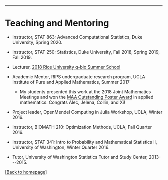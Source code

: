 ---
# [](#header-1)Teaching and Mentoring
* Instructor, STAT 863: Advanced Computational Statistics, Duke University, Spring 2020.

* Instructor, STAT 250: Statistics, Duke University, Fall 2018, Spring 2019, Fall 2019.

* Lecturer, [2018 Rice University q-bio Summer School](http://q-bio.org/wp/qbss/2018lecturers/) 

* Academic Mentor, RIPS undergraduate research program, UCLA Institute of Pure and Applied Mathematics, Summer 2017
	* My students presented this work at the 2018 Joint Mathematics Meetings and won the [MAA Outstanding Poster Award](http://www.ipam.ucla.edu/news/rips-students-receive-outstanding-poster-awards-at-jmm/) in applied mathematics. Congrats Alec, Jelena, Collin, and Xi!
	
* Project leader, OpenMendel Computing in Julia Workshop, UCLA, Winter 2016.

* Instructor, BIOMATH 210: Optimization Methods, UCLA, Fall Quarter 2016. 

* Instructor, STAT 341: Intro to Probability and Mathematical Statistics II, University of Washington, Winter Quarter 2016. 

* Tutor, University of Washington Statistics Tutor and Study Center, 2013---2015.

[ [Back to homepage] ](./)
